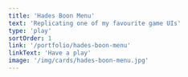 ```yaml
---
title: 'Hades Boon Menu'
text: 'Replicating one of my favourite game UIs'
type: 'play'
sortOrder: 1
link: '/portfolio/hades-boon-menu'
linkText: 'Have a play'
image: '/img/cards/hades-boon-menu.jpg'
---
```

